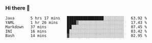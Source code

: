 ### Hi there 👋

<!--
**urzz/urzz** is a ✨ _special_ ✨ repository because its `README.md` (this file) appears on your GitHub profile.

Here are some ideas to get you started:

- 🔭 I’m currently working on ...
- 🌱 I’m currently learning ...
- 👯 I’m looking to collaborate on ...
- 🤔 I’m looking for help with ...
- 💬 Ask me about ...
- 📫 How to reach me: ...
- 😄 Pronouns: ...
- ⚡ Fun fact: ...
-->

<!--START_SECTION:waka-->

```text
Java       5 hrs 17 mins   ████████████████░░░░░░░░░   63.92 %
YAML       1 hr 26 mins    ████▒░░░░░░░░░░░░░░░░░░░░   17.43 %
Markdown   37 mins         ██░░░░░░░░░░░░░░░░░░░░░░░   07.45 %
INI        16 mins         █░░░░░░░░░░░░░░░░░░░░░░░░   03.42 %
Bash       14 mins         ▓░░░░░░░░░░░░░░░░░░░░░░░░   02.95 %
```

<!--END_SECTION:waka-->
